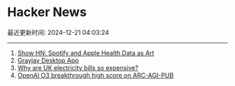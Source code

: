 # Hacker News

最近更新时间: 2024-12-21 04:03:24

--- 
1. [Show HN: Spotify and Apple Health Data as Art](https://apps.apple.com/us/app/day-by-data/id6737629704) 
2. [Grayjay Desktop App](https://grayjay.app/desktop/) 
3. [Why are UK electricity bills so expensive?](https://climate.benjames.io/uk-electricity-bills/) 
4. [OpenAI O3 breakthrough high score on ARC-AGI-PUB](https://arcprize.org/blog/oai-o3-pub-breakthrough) 
